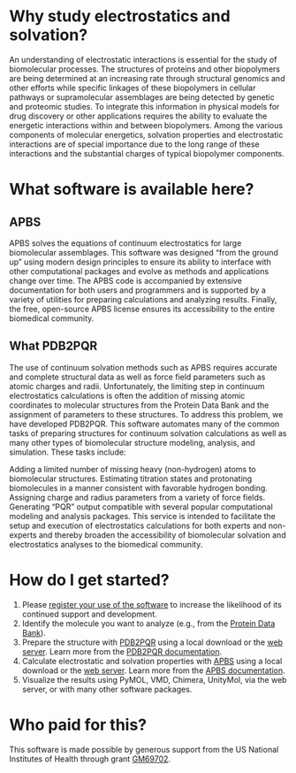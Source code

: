 # Why study electrostatics and solvation?

An understanding of electrostatic interactions is essential for the study of biomolecular processes. The structures of proteins and other biopolymers are being determined at an increasing rate through structural genomics and other efforts while specific linkages of these biopolymers in cellular pathways or supramolecular assemblages are being detected by genetic and proteomic studies. To integrate this information in physical models for drug discovery or other applications requires the ability to evaluate the energetic interactions within and between biopolymers. Among the various components of molecular energetics, solvation properties and electrostatic interactions are of special importance due to the long range of these interactions and the substantial charges of typical biopolymer components.

# What software is available here?

## APBS

APBS solves the equations of continuum electrostatics for large biomolecular assemblages. This software was designed “from the ground up” using modern design principles to ensure its ability to interface with other computational packages and evolve as methods and applications change over time. The APBS code is accompanied by extensive documentation for both users and programmers and is supported by a variety of utilities for preparing calculations and analyzing results. Finally, the free, open-source APBS license ensures its accessibility to the entire biomedical community.

## What PDB2PQR

The use of continuum solvation methods such as APBS requires accurate and complete structural data as well as force field parameters such as atomic charges and radii. Unfortunately, the limiting step in continuum electrostatics calculations is often the addition of missing atomic coordinates to molecular structures from the Protein Data Bank and the assignment of parameters to these structures. To address this problem, we have developed PDB2PQR. This software automates many of the common tasks of preparing structures for continuum solvation calculations as well as many other types of biomolecular structure modeling, analysis, and simulation. These tasks include:

Adding a limited number of missing heavy (non-hydrogen) atoms to biomolecular structures.
Estimating titration states and protonating biomolecules in a manner consistent with favorable hydrogen bonding.
Assigning charge and radius parameters from a variety of force fields.
Generating “PQR” output compatible with several popular computational modeling and analysis packages.
This service is intended to facilitate the setup and execution of electrostatics calculations for both experts and non-experts and thereby broaden the accessibility of biomolecular solvation and electrostatics analyses to the biomedical community.

# How do I get started?

1. Please [register your use of the software](http://eepurl.com/by4eQr) to increase the likelihood of its continued support and development.
2. Identify the molecule you want to analyze (e.g., from the [Protein Data Bank](https://www.rcsb.org/)).
3. Prepare the structure with [PDB2PQR](https://github.com/Electrostatics/pdb2pqr) using a local download or the [web server](http://server.poissonboltzmann.org). Learn more from the [PDB2PQR documentation](https://pdb2pqr.readthedocs.io).
4. Calculate electrostatic and solvation properties with [APBS](https://github.com/Electrostatics/apbs) using a local download or the [web server](http://server.poissonboltzmann.org).  Learn more from the [APBS documentation](https://apbs.readthedocs.io).
5. Visualize the results using PyMOL, VMD, Chimera, UnityMol, via the web server, or with many other software packages.

# Who paid for this?

This software is made possible by generous support from the US National Institutes of Health through grant [GM69702](https://pubmed.ncbi.nlm.nih.gov/?term=R01+GM069702%2FGM%2FNIGMS+NIH+HHS%2FUnited+States%5BGrant+Number%5D).

